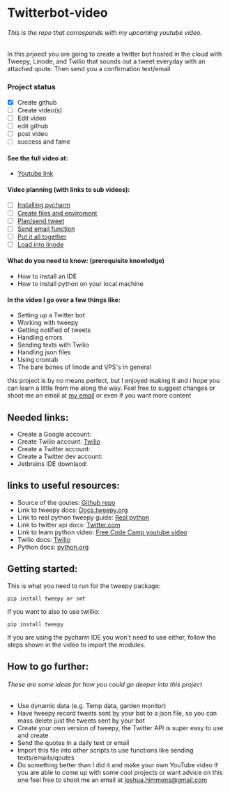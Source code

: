 # Twitterbot-video
###### This is the repo that corrosponds with my upcoming youtube video.

In this prjoect you are going to create a twitter bot hosted in the cloud with Tweepy, Linode, and Twilio that sounds out a tweet everyday with an attached qoute. Then send you a confirmation text/email
### Project status

- [X] Create github
- [ ] Create video(s)
- [ ] Edit video
- [ ] edit github
- [ ] post video
- [ ] success and fame

#### See the full video at:
- [Youtube link](jfcom.ca)
#### Video planning (with links to sub videos):
- [ ] [Installing pycharm](youtube.com)
- [ ] [Create files and enviroment](youtube.com)
- [ ] [Plan/send tweet](youtube.com)
- [ ] [Send email function](youtube.com)
- [ ] [Put it all together](youtube.com)
- [ ] [Load into linode](youtube.com)

#### What do you need to know: (prerequisite knowledge)
- How to install an IDE
- How to install python on your local machine


#### In the video I go over a few things like:
- Setting up a Twitter bot
- Working with tweepy
- Getting notified of tweets
- Handling errors
- Sending texts with Twilio
- Handling json files
- Using crontab
- The bare bones of linode and VPS's in general

this project is by no means perfect, but I enjoyed making it and i hope you can learn a little from me along the way. Feel free to suggest changes or shoot me an email at [my email](mailto:joshua.himmens@gmail.com) or even if you want more content

## Needed links:
- Create a Google account:
- Create Twilio account: [Twilio](https://www.twilio.com/try-twilio)
- Create a Twitter account:
- Create a Twitter dev account:
- Jetbrains IDE downlaod: 


## links to useful resources:

- Source of the qoutes: [Github repo](https://github.com/sumanto/goodreads-quotes/blob/master/quotes.json)
- Link to tweepy docs: [Docs.tweepy.org](https://docs.tweepy.org/en/latest/index.html)
- Link to real python tweepy guide: [Real python](https://realpython.com/twitter-bot-python-tweepy/)
- Link to twitter api docs: [Twitter.com](https://developer.twitter.com/en/docs)
- Link to learn python video: [Free Code Camp youtube video](https://www.youtube.com/watch?v=rfscVS0vtbw&t=1957s)
- Twilio docs: [Twilio](https://www.twilio.com/docs)
- Python docs: [python.org](https://docs.python.org/3/)

## Getting started:

This is what you need to run for the tweepy package:

    pip install tweepy or smt
    
If you want to also to use twillio:

    pip install tweepy

If you are using the pycharm IDE you won't need to use either, follow the steps shown in the video to import the modules.

## How to go further:
###### These are some ideas for how you could go deeper into this project
- Use dynamic data (e.g. Temp data, garden monitor)
- Have tweepy record tweets sent by your bot to a json file, so you can mass delete just the tweets sent by your bot
- Create your own version of tweepy, the Twitter API is super easy to use and create
- Send the quotes in a daily text or email
- Import this file into other scripts to use functions like sending texts/emails/qoutes
- Do something better than I did it and make your own YouTube video
If you are able to come up with some cool projects or want advice on this one feel free to shoot me an email at [joshua.himmens@gmail.com](mailto:joshua.himmens@gmail.com)
